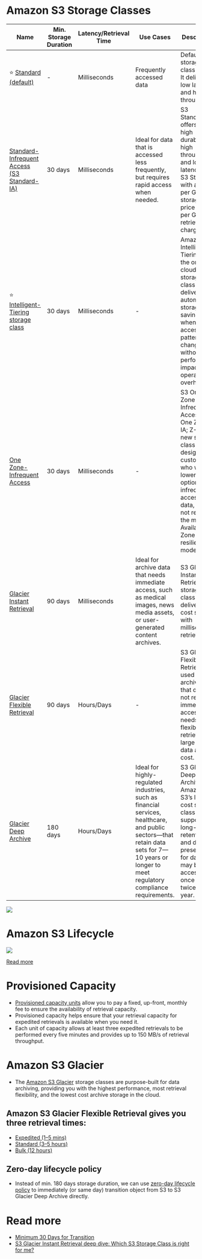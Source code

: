 # Amazon S3 Storage Classes

| Name                                                                                                                                                     | Min. Storage Duration | Latency/Retrieval Time | Use Cases                                                                                                                                                                                    | Description                                                                                                                                                                                                                              |
|----------------------------------------------------------------------------------------------------------------------------------------------------------|-----------------------|------------------------|----------------------------------------------------------------------------------------------------------------------------------------------------------------------------------------------|------------------------------------------------------------------------------------------------------------------------------------------------------------------------------------------------------------------------------------------|
| :star: [Standard (default)](https://aws.amazon.com/s3/storage-classes/)                                                                                  | -                     | Milliseconds           | Frequently accessed data                                                                                                                                                                     | Default storage class for S3. It delivers low latency and high throughput.                                                                                                                                                               |
| [Standard-Infrequent Access (S3 Standard-IA)](https://aws.amazon.com/s3/storage-classes/)                                                                | 30 days               | Milliseconds           | Ideal for data that is accessed less frequently, but requires rapid access when needed.                                                                                                      | S3 Standard-IA offers the high durability, high throughput, and low latency of S3 Standard, with a low per GB storage price and per GB retrieval charge.                                                                                 |
| :star: [Intelligent-Tiering storage class](https://aws.amazon.com/s3/storage-classes/intelligent-tiering/)                                               | 30 days               | Milliseconds           | -                                                                                                                                                                                            | Amazon S3 Intelligent-Tiering is the only cloud storage class that delivers automatic storage cost savings when data access patterns change, without performance impact or operational overhead.                                         |
| [One Zone-Infrequent Access](https://aws.amazon.com/about-aws/whats-new/2018/04/announcing-s3-one-zone-infrequent-access-a-new-amazon-s3-storage-class/) | 30 days               | Milliseconds           | -                                                                                                                                                                                            | S3 One Zone-Infrequent Access (S3 One Zone-IA; Z-IA) is a new storage class designed for customers who want a lower-cost option for infrequently accessed data, but do not require the multiple Availability Zone data resilience model. |
| [Glacier Instant Retrieval](https://aws.amazon.com/s3/storage-classes/glacier/instant-retrieval/)                                                        | 90 days               | Milliseconds           | Ideal for archive data that needs immediate access, such as medical images, news media assets, or user-generated content archives.                                                           | S3 Glacier Instant Retrieval storage class delivers low cost storage with milliseconds retrieval.                                                                                                                                        |
| [Glacier Flexible Retrieval](https://aws.amazon.com/blogs/storage/tag/amazon-s3-glacier-flexible-retrieval/)                                             | 90 days               | Hours/Days             | -                                                                                                                                                                                            | S3 Glacier Flexible Retrieval is used for archive data that does not require immediate access but needs the flexibility to retrieve large sets of data at no cost.                                                                       |
| [Glacier Deep Archive](https://aws.amazon.com/blogs/aws/new-amazon-s3-storage-class-glacier-deep-archive/)                                               | 180 days              | Hours/Days             | Ideal for highly-regulated industries, such as financial services, healthcare, and public sectors—that retain data sets for 7—10 years or longer to meet regulatory compliance requirements. | S3 Glacier Deep Archive is Amazon S3’s lowest-cost storage class and supports long-term retention and digital preservation for data that may be accessed once or twice in a year.                                                        |

![](https://res.cloudinary.com/acloud-guru/image/fetch/c_thumb,f_auto,q_auto,w_965/https://acg-wordpress-content-production.s3.us-west-2.amazonaws.com/app/uploads/2021/12/Which-S3-Storage-Class-is-right-for-me-Infograhic.png)

# Amazon S3 Lifecycle

![](https://docs.aws.amazon.com/images/AmazonS3/latest/userguide/images/lifecycle-transitions-v3.png)

[Read more](https://docs.aws.amazon.com/AmazonS3/latest/userguide/lifecycle-transition-general-considerations.html)

# Provisioned Capacity
- [Provisioned capacity units](https://repost.aws/knowledge-center/glacier-provisioned-capacity) allow you to pay a fixed, up-front, monthly fee to ensure the availability of retrieval capacity.
- Provisioned capacity helps ensure that your retrieval capacity for expedited retrievals is available when you need it.
- Each unit of capacity allows at least three expedited retrievals to be performed every five minutes and provides up to 150 MB/s of retrieval throughput.

# Amazon S3 Glacier
- The [Amazon S3 Glacier](https://aws.amazon.com/s3/storage-classes/glacier/) storage classes are purpose-built for data archiving, providing you with the highest performance, most retrieval flexibility, and the lowest cost archive storage in the cloud.

## Amazon S3 Glacier Flexible Retrieval gives you three retrieval times:
- [Expedited (1–5 mins)](https://docs.aws.amazon.com/amazonglacier/latest/dev/downloading-an-archive-two-steps.html)
- [Standard (3–5 hours)](https://docs.aws.amazon.com/amazonglacier/latest/dev/downloading-an-archive-two-steps.html)
- [Bulk (12 hours)](https://docs.aws.amazon.com/amazonglacier/latest/dev/downloading-an-archive-two-steps.html)

## Zero-day lifecycle policy
- Instead of min. 180 days storage duration, we can use [zero-day lifecycle policy](https://aws.amazon.com/blogs/architecture/amazon-s3-amazon-s3-glacier-launch-announcements-for-archival-workloads/) to immediately (or same day) transition object from S3 to S3 Glacier Deep Archive directly.

# Read more
- [Minimum 30 Days for Transition](https://docs.aws.amazon.com/AmazonS3/latest/userguide/lifecycle-transition-general-considerations.html)
- [S3 Glacier Instant Retrieval deep dive: Which S3 Storage Class is right for me?](https://acloudguru.com/blog/engineering/s3-glacier-instant-retrieval-deep-dive-which-s3-storage-class-is-right-for-me)


